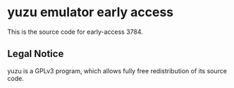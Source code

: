 yuzu emulator early access
=============

This is the source code for early-access 3784.

## Legal Notice

yuzu is a GPLv3 program, which allows fully free redistribution of its source code.